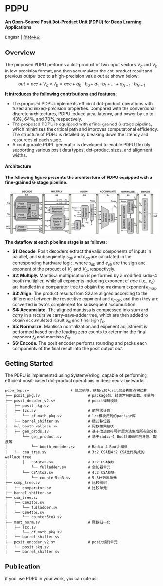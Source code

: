 # PDPU
**An Open-Source Posit Dot-Product Unit (PDPU) for Deep Learning Applications**

English | [简体中文](https://github.com/qleenju/PDPU/blob/main/docs/README_ZH.md)

## Overview
The proposed PDPU performs a dot-product of two input vectors $V_a$ and $V_b$ in low-precision format, and then accumulates the dot-product result and previous output $acc$ to a high-precision value $out$ as shown below:
$$out = acc+V_a\times V_b = acc+a_0\cdot b_0+a_1\cdot b_1+...+a_{N-1}\cdot b_{N-1}$$

**It introduces the following contributions and features:**
- The proposed PDPU implements efficient dot-product operations with fused and mixed-precision properties. Compared with the conventional discrete architectures, PDPU reduce area, latency, and power by up to 43%, 64%, and 70%, respectively.
- The proposed PDPU is equipped with a fine-grained 6-stage pipeline, which minimizes the critical path and improves computational efficiency. The structure of PDPU is detailed by breaking down the latency and resources of each stage.
- A configurable PDPU generator is developed to enable PDPU flexibly supporting various posit data types, dot-product sizes, and alignment widths.

#### Architecture
**The following figure presents the architecture of PDPU equipped with a fine-grained 6-stage pipeline.**

![Architecture of the proposed posit dot-product unit](docs/figs/architecture.png)

**The dataflow at each pipeline stage is as follows:**
- **S1: Decode.** Posit decoders extract the valid components of inputs in parallel, and subsequently $s_{ab}$ and $e_{ab}$ are calculated in the corresponding hardware logic, where $s_{ab}$ and $e_{ab}$ are the sign and exponent of the product of $V_a$ and $V_b$, respectively.
- **S2: Multiply.** Mantissa multiplication is performed by a modified radix-4 booth multiplier, while all exponents including exponent of $acc$ (i.e., $e_c$) are handled in a comparator tree to obtain the maximum exponent $e_{max}$.
- **S3: Align.** The product results from S2 are aligned according to the difference between the respective exponent and $e_{max}$, and then they are converted in two's complement for subsequent accumulation.
- **S4: Accumulate.** The aligned mantissa is compressed into $sum$ and $carry$ in a recursive carry-save-adder tree, which are then added to obtain accumulated result $s_m$ and final sign $f_s$.
- **S5: Normalize.** Mantissa normalization and exponent adjustment is performed based on the leading zero counts to determine the final exponent $f_e$ and mantissa $f_m$.
- **S6: Encode.** The posit encoder performs rounding and packs each components of the final result into the posit output $out$.

## Getting Started
The PDPU is implemented using SystemVerilog, capable of performing efficient posit-based dot-product operations in deep neural networks.

```
pdpu_top.sv                   # 顶层模块，参数化的Posit混合精度点积运算
├── posit_pkg.sv                      # package包，封装常用的函数、变量等
├── posit_decoder_v2.sv               # posit译码模块
│   ├── posit_pkg.sv
│   ├── lzc.sv                        # 前导零计数
│       └── cf_math_pkg.sv            # lzc模块用到的package库
│   └── barrel_shifter.sv             # 桶式移位器
├── mul_booth_wallace.sv              # 尾数相乘模块
│   ├── gen_prods.sv                  # 基于改进的符号扩展方法生成所有部分积
│       └── gen_product.sv            # 基于radix-4 Booth编码相应移位、取反等
│           └── booth_encoder.sv      # Radix-4 Booth编码
│   └── csa_tree.sv                   # 3:2 CSA和4:2 CSA迭代构成的wallace tree
│       ├── CSA3to2.sv                # 3:2 CSA模块
│           └── fulladder.sv          # 全加器单元
│       └── CSA4to2.sv                # 4:2 CSA模块
│           └── counter5to3.sv        # 5-3计数器单元
├── comp_tree.sv                      # 比较器树
│   └── comparator.sv                 # 比较单元
├── barrel_shifter.sv
├── csa_tree.sv             
│   ├── CSA3to2.sv
│       └── fulladder.sv
│   └── CSA4to2.sv
│       └── counter5to3.sv
├── mant_norm.sv                      # 尾数归一化
│   ├── lzc.sv
│       └── cf_math_pkg.sv
│   └── barrel_shifter.sv
├── posit_encoder_v2.sv               # posit编码单元
│   └── posit_pkg.sv
│   └── barrel_shifter.sv
```


## Publication
if you use PDPU in your work, you can cite us:
```

```

